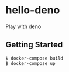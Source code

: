 # hello-deno

Play with deno

Getting Started
---

```
$ docker-compose build
$ docker-compose up
```
